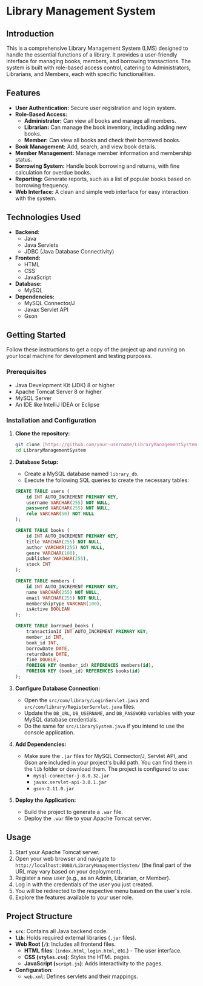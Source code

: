 # Library Management System

## Introduction

This is a comprehensive Library Management System (LMS) designed to handle the essential functions of a library. It provides a user-friendly interface for managing books, members, and borrowing transactions. The system is built with role-based access control, catering to Administrators, Librarians, and Members, each with specific functionalities.

## Features

* **User Authentication:** Secure user registration and login system.
* **Role-Based Access:**
    * **Administrator:** Can view all books and manage all members.
    * **Librarian:** Can manage the book inventory, including adding new books.
    * **Member:** Can view all books and check their borrowed books.
* **Book Management:** Add, search, and view book details.
* **Member Management:** Manage member information and membership status.
* **Borrowing System:** Handle book borrowing and returns, with fine calculation for overdue books.
* **Reporting:** Generate reports, such as a list of popular books based on borrowing frequency.
* **Web Interface:** A clean and simple web interface for easy interaction with the system.

## Technologies Used

* **Backend:**
    * Java
    * Java Servlets
    * JDBC (Java Database Connectivity)
* **Frontend:**
    * HTML
    * CSS
    * JavaScript
* **Database:**
    * MySQL
* **Dependencies:**
    * MySQL Connector/J
    * Javax Servlet API
    * Gson

## Getting Started

Follow these instructions to get a copy of the project up and running on your local machine for development and testing purposes.

### Prerequisites

* Java Development Kit (JDK) 8 or higher
* Apache Tomcat Server 8 or higher
* MySQL Server
* An IDE like IntelliJ IDEA or Eclipse

### Installation and Configuration

1.  **Clone the repository:**
    ```bash
    git clone [https://github.com/your-username/LibraryManagementSystem.git](https://github.com/your-username/LibraryManagementSystem.git)
    cd LibraryManagementSystem
    ```

2.  **Database Setup:**
    * Create a MySQL database named `library_db`.
    * Execute the following SQL queries to create the necessary tables:

    ```sql
    CREATE TABLE users (
        id INT AUTO_INCREMENT PRIMARY KEY,
        username VARCHAR(255) NOT NULL,
        password VARCHAR(255) NOT NULL,
        role VARCHAR(50) NOT NULL
    );

    CREATE TABLE books (
        id INT AUTO_INCREMENT PRIMARY KEY,
        title VARCHAR(255) NOT NULL,
        author VARCHAR(255) NOT NULL,
        genre VARCHAR(100),
        publisher VARCHAR(255),
        stock INT
    );

    CREATE TABLE members (
        id INT AUTO_INCREMENT PRIMARY KEY,
        name VARCHAR(255) NOT NULL,
        email VARCHAR(255) NOT NULL,
        membershipType VARCHAR(100),
        isActive BOOLEAN
    );

    CREATE TABLE borrowed_books (
        transactionId INT AUTO_INCREMENT PRIMARY KEY,
        member_id INT,
        book_id INT,
        borrowDate DATE,
        returnDate DATE,
        fine DOUBLE,
        FOREIGN KEY (member_id) REFERENCES members(id),
        FOREIGN KEY (book_id) REFERENCES books(id)
    );
    ```

3.  **Configure Database Connection:**
    * Open the `src/com/library/LoginServlet.java` and `src/com/library/RegisterServlet.java` files.
    * Update the `DB_URL`, `DB_USERNAME`, and `DB_PASSWORD` variables with your MySQL database credentials.
    * Do the same for `src/LibrarySystem.java` if you intend to use the console application.

4.  **Add Dependencies:**
    * Make sure the `.jar` files for MySQL Connector/J, Servlet API, and Gson are included in your project's build path. You can find them in the `lib` folder or download them. The project is configured to use:
        * `mysql-connector-j-8.0.32.jar`
        * `javax.servlet-api-3.0.1.jar`
        * `gson-2.11.0.jar`

5.  **Deploy the Application:**
    * Build the project to generate a `.war` file.
    * Deploy the `.war` file to your Apache Tomcat server.

## Usage

1.  Start your Apache Tomcat server.
2.  Open your web browser and navigate to `http://localhost:8080/LibraryManagementSystem/` (the final part of the URL may vary based on your deployment).
3.  Register a new user (e.g., as an Admin, Librarian, or Member).
4.  Log in with the credentials of the user you just created.
5.  You will be redirected to the respective menu based on the user's role.
6.  Explore the features available to your user role.

## Project Structure

* **`src`**: Contains all Java backend code.
* **`lib`**: Holds required external libraries (`.jar` files).
* **Web Root (`/`)**: Includes all frontend files.
    * **HTML files**: (`index.html`, `login.html`, etc.) - The user interface.
    * **CSS (`styles.css`)**: Styles the HTML pages.
    * **JavaScript (`script.js`)**: Adds interactivity to the pages.
* **Configuration**:
    * `web.xml`: Defines servlets and their mappings.
